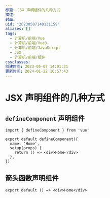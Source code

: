 ```yaml
---
标题: JSX 声明组件的几种方式
描述:
封面:
uid: "20230507140131159"
aliases: []
tags:
  - 计算机/前端/Vue
  - 计算机/前端/Vue3
  - 计算机/前端/JavaScript
  - JSX
  - 计算机/前端/组件
cssclasses:
创建时间: 2023-05-07 14:01:31
更新时间: 2024-01-22 16:57:43
---
```


# JSX 声明组件的几种方式

## `defineComponent` 声明组件

```tsx
import { defineComponent } from 'vue'

export default defineComponent({
  name: 'Home',
  setup(props) {
    return () => <div>Home</div>
  },
})
```

## 箭头函数声明组件

```tsx
export default () => <div>Home</div>
```
